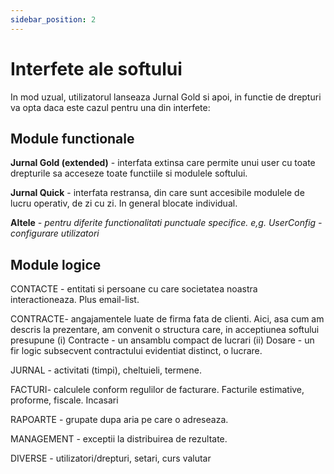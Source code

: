 ```yaml
---
sidebar_position: 2
---
```


# Interfete ale softului

In mod uzual, utilizatorul lanseaza Jurnal Gold si apoi, in functie de drepturi va opta daca este cazul pentru una din interfete:

## Module functionale

**Jurnal Gold  (extended)**  -  interfata extinsa care permite unui user cu toate drepturile sa acceseze toate functiile si modulele softului.

**Jurnal Quick** - interfata restransa, din care sunt accesibile modulele de lucru operativ, de zi cu zi. In general blocate individual.

**Altele** *- pentru diferite functionalitati punctuale specifice. e,g. UserConfig - configurare utilizatori*

## Module logice

CONTACTE - entitati si persoane cu care societatea noastra interactioneaza. Plus email-list.

CONTRACTE- angajamentele luate de firma fata de clienti. Aici, asa cum am descris la prezentare, am convenit o structura care, in acceptiunea softului presupune (i) Contracte  - un ansamblu compact de lucrari  (ii) Dosare - un fir logic subsecvent contractului  evidentiat distinct, o lucrare.

JURNAL - activitati (timpi), cheltuieli, termene.  

FACTURI- calculele conform regulilor de facturare. Facturile estimative, proforme, fiscale. Incasari

RAPOARTE - grupate dupa aria pe care o adreseaza.

MANAGEMENT -  exceptii la distribuirea de rezultate.

DIVERSE - utilizatori/drepturi, setari, curs valutar